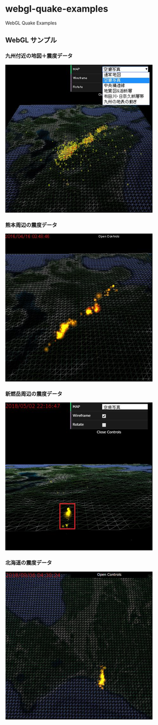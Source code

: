 ﻿# webgl-quake-examples
WebGL Quake Examples

## WebGL サンプル

### 九州付近の地図＋震度データ

[![九州付近の地図に震度データを合成してみる](jsdo.it/cx20/assets/screenshot/eaW9.jpg)](https://cx20.github.io/webgl-quake-examples/jsdo.it/cx20/eaW9/)

### 熊本周辺の震度データ

[![熊本周辺の震度データ１カ月分を可視化してみる](jsdo.it/cx20/assets/screenshot/qkX4.jpg)](https://cx20.github.io/webgl-quake-examples/jsdo.it/cx20/qkX4/)

### 新燃岳周辺の震度データ

[![新燃岳周辺の震度データを可視化してみる](jsdo.it/cx20/assets/screenshot/QZsi.jpg)](https://cx20.github.io/webgl-quake-examples/jsdo.it/cx20/QZsi/)

### 北海道の震度データ

[![北海道の震度データを可視化してみる](jsdo.it/cx20/assets/screenshot/Uae9.jpg)](https://cx20.github.io/webgl-quake-examples/jsdo.it/cx20/Uae9/)
